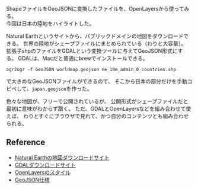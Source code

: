 ShapeファイルをGeoJSONに変換したファイルを、OpenLayersから使ってみる。  
今回は日本の陸地をハイライトした。

Natural Earthというサイトから、パブリックドメインの地図をダウンロードできる。
世界の陸地がシェープファイルにまとめられている（わりと大容量）。  
拡張子shpのファイルをGDALという変換ツールに与えてGeoJSON形式にする。
GDALは、Macだと普通にbrewでインストールできる。

    ogr2ogr -f GeoJSON worldmap.geojson ne_10m_admin_0_countries.shp
で大きめなGeoJSONファイルができるので、
そこから日本の部分だけを手動コピペして、`japan.geojson`を作った。

色々な地図が、フリーで公開されているが、
公開形式がシェープファイルだと最初に意味がわからず躓く。
ただ、GDALとOpenLayersなどを組み合わせて使えば、
わりとすぐにブラウザで見れて、かつ自分のコンテンツとも組み合わせられる。

## Reference
- [Natural Earthの地図ダウンロードサイト](http://www.naturalearthdata.com/downloads/10m-cultural-vectors/)
- [GDALダウンロードサイト](http://trac.osgeo.org/gdal/wiki/DownloadingGdalBinaries)
- [OpenLayersのスタイル](http://openlayers.org/en/v3.14.2/examples/polygon-styles.html)
- [GeoJSON仕様](http://geojson.org/geojson-spec.html)

